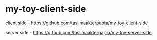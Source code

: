 # my-toy-client-side

client side - https://github.com/taslimaakterpapia/my-toy-client-side

server side - https://github.com/taslimaakterpapia/my-toy-server-side
